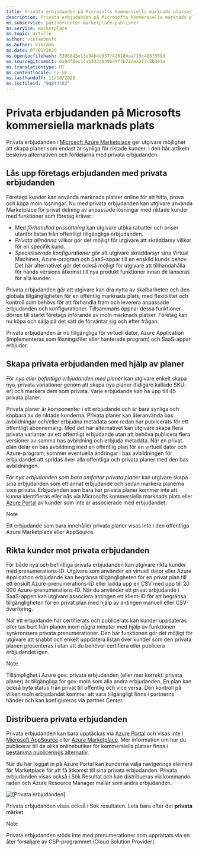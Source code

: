 ```yaml
---
title: Privata erbjudanden på Microsofts kommersiella marknads platser
description: Privata erbjudanden på Microsofts kommersiella marknads plats för app-och tjänst utgivare.
ms.subservice: partnercenter-marketplace-publisher
ms.service: marketplace
ms.topic: article
author: vikrambmsft
ms.author: vikramb
ms.date: 07/01/2020
ms.openlocfilehash: 5396845e13e94b4d957f42618baaf19c408f559d
ms.sourcegitcommit: 0a9df8ec14ab332d939b49f7b72dea217c8b3e1e
ms.translationtype: MT
ms.contentlocale: sv-SE
ms.lasthandoff: 11/18/2020
ms.locfileid: "94843782"
---
```

# <a name="private-offers-in-the-microsoft-commercial-marketplace"></a>Privata erbjudanden på Microsofts kommersiella marknads plats

Privata erbjudanden i [Microsoft Azure Marketplace](https://azuremarketplace.microsoft.com/) ger utgivare möjlighet att skapa planer som endast är synliga för riktade kunder. I den här artikeln beskrivs alternativen och fördelarna med privata erbjudanden.

## <a name="unlock-enterprise-deals-with-private-offers"></a>Lås upp företags erbjudanden med privata erbjudanden

Företags kunder kan använda marknads platser online för att hitta, prova och köpa moln lösningar. Nu med privata erbjudanden kan utgivare använda Marketplace för privat delning av anpassade lösningar med riktade kunder med funktioner som företag kräver:

- Med *förhandlad prissättning* kan utgivare utöka rabatter och priser utanför listan från offentligt tillgängliga erbjudanden.
- *Privata allmänna* villkor gör det möjligt för utgivare att skräddarsy villkor för en specifik kund.
- *Specialiserade konfigurationer* gör att utgivare skräddarsyr sina Virtual Machines, Azure-program och SaaS-appar till en enskild kunds behov. Det här alternativet gör det också möjligt för utgivare att tillhandahålla för hands versions åtkomst till nya produkt funktioner innan de lanseras för alla kunder.

Privata erbjudanden gör att utgivare kan dra nytta av skalbarheten och den globala tillgängligheten för en offentlig marknads plats, med flexibilitet och kontroll som behövs för att förhandla fram och leverera anpassade erbjudanden och konfigurationer. Tillsammans öppnar dessa funktioner dörren till starkt företags införande av moln marknads platser. Företag kan nu köpa och sälja på det sätt de förväntar sig och efter frågan.

Privata erbjudanden är nu tillgängliga för virtuell dator, Azure Application (implementeras som lösningsfiler eller hanterade program) och SaaS-appar erbjuder.

<!--- Like public offers, private offers can be created and managed via the [Cloud Partner Portal](). Customers can be granted or revoked access to private offers in minutes.
--->

## <a name="creating-private-offers-using-plans"></a>Skapa privata erbjudanden med hjälp av planer

För *nya eller befintliga erbjudanden med planer* kan utgivare enkelt skapa nya, privata variationer genom att skapa nya planer (tidigare kallade SKU: er) och markera dem som privata. Varje erbjudande kan ha upp till 45 privata planer.

<!--- [Private SKUs]() --->

Privata planer är komponenter i ett erbjudande och är bara synliga och köpbara av de riktade kunderna. Privata planer kan återanvända bas avbildningar och/eller erbjudna metadata som redan har publicerats för ett offentligt abonnemang. Med det här alternativet kan utgivare skapa flera privata varianter av ett offentligt erbjudande utan att behöva publicera flera versioner av samma bas avbildning och erbjuda metadata. När en privat plan delar en bas avbildning med en offentlig plan för en virtuell dator och Azure-program, kommer eventuella ändringar i bas avbildningen för erbjudandet att spridas över alla offentliga och privata planer med den bas avbildningen.

För *nya erbjudanden som bara omfattar privata planer* kan utgivare skapa sina erbjudanden som ett annat erbjudande och sedan markera planerna som privata. Erbjudanden som bara har privata planer kommer inte att kunna identifieras eller nås via Microsofts kommersiella marknads plats eller [Azure Portal](https://azure.microsoft.com/features/azure-portal/) av kunder som inte är associerade med erbjudandet.

>[!NOTE]
>Ett erbjudande som bara innehåller privata planer visas inte i den offentliga Azure Marketplace eller AppSource.

## <a name="targeting-customers-with-private-offers"></a>Rikta kunder mot privata erbjudanden

För både nya och befintliga privata erbjudanden kan utgivare rikta kunder med prenumerations-ID. Utgivare som använder en virtuell dator eller Azure Application erbjudande kan begränsa tillgängligheten för en privat plan till ett enskilt Azure-prenumerations-ID eller ladda upp en CSV med upp till 20 000 Azure-prenumerations-ID. När du använder ett privat erbjudande i SaaS-appen kan utgivare associera antingen ett klient-ID för att begränsa tillgängligheten för en privat plan med hjälp av antingen manuell eller CSV-överföring.

När ett erbjudande har certifierats och publicerats kan kunder uppdateras eller tas bort från planen inom några minuter med hjälp av funktionen synkronisera privata prenumerationer. Den här funktionen gör det möjligt för utgivare att snabbt och enkelt uppdatera listan över kunder som den privata planen presenteras i utan att du behöver certifiera eller publicera erbjudandet igen.

>[!NOTE]
>Tillämplighet i Azure gov: privata erbjudanden (eller mer korrekt: privata planer) är tillgängliga för gov-moln som alla andra erbjudanden. En plan kan också byta status från privat till offentlig och vice versa. Den kontroll på vilken moln erbjudandet kommer att vara tillgängligt finns i partnerns händer och kan konfigureras via partner Center. 

## <a name="deploying-private-offers"></a>Distribuera privata erbjudanden

Privata erbjudanden kan bara upptäckas via [Azure Portal](https://azure.microsoft.com/features/azure-portal/) och visas inte i [Microsoft AppSource](https://appsource.microsoft.com/) eller [Azure Marketplace](https://azuremarketplace.microsoft.com). Mer information om hur du publicerar till de olika onlinebutiker för kommersiella platser finns i [bestämma publicerings alternativ](./determine-your-listing-type.md).

När du har loggat in på Azure Portal kan kunderna välja navigerings element för Marketplace för att få åtkomst till sina privata erbjudanden. Privata erbjudanden visas också i Sök Resultat och kan distribueras via kommando raden och Azure Resource Manager mallar som andra erbjudanden.

![[Privata erbjudanden]](./media/marketplace-publishers-guide/private-offer.png)

Privata erbjudanden visas också i Sök resultaten. Leta bara efter det **privata** märket.

>[!Note]
>Privata erbjudanden stöds inte med prenumerationer som upprättats via en åter försäljare av CSP-programmet (Cloud Solution Provider).


<!---
## Next steps

To start using private offers, follow the steps in the [Private SKUs and Plans]() guide.
--->
